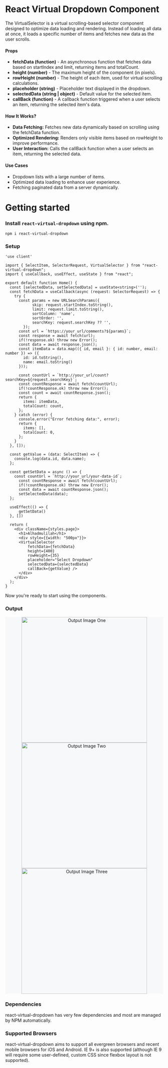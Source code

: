 # React Virtual Dropdown Component
The VirtualSelector is a virtual scrolling-based selector component designed to optimize data loading and rendering. Instead of loading all data at once, it loads a specific number of items and fetches new data as the user scrolls.

#### Props
- **fetchData (function)** - An asynchronous function that fetches data based on startIndex and limit, returning items and totalCount.
- **height (number)** - The maximum height of the component (in pixels).
- **rowHeight (number)** - The height of each item, used for virtual scrolling calculations.
- **placeholder (string)** - Placeholder text displayed in the dropdown.
- **selectedData (string | object)** - Default value for the selected item.
- **callBack (function)** - A callback function triggered when a user selects an item, returning the selected item's data.

#### How It Works?
- **Data Fetching:** Fetches new data dynamically based on scrolling using the fetchData function.
- **Optimized Rendering:** Renders only visible items based on rowHeight to improve performance.
- **User Interaction:** Calls the callBack function when a user selects an item, returning the selected data.

#### Use Cases
- Dropdown lists with a large number of items.
- Optimized data loading to enhance user experience.
- Fetching paginated data from a server dynamically.

# Getting started
### Install `react-virtual-dropdown` using npm.

```npm i react-virtual-dropdown```

### Setup
```
'use client'

import { SelectItem, SelectorRequest, VirtualSelector } from "react-virtual-dropdown";
import { useCallback, useEffect, useState } from "react";

export default function Home() {
  const [selectedData, setSelectedData] = useState<string>('');
  const fetchData = useCallback(async (request: SelectorRequest) => {
    try {
      const params = new URLSearchParams({
            skip: request.startIndex.toString(),
            limit: request.limit.toString(),
            sortColumn: 'name',
            sortOrder: '',
            searchKey: request.searchKey ?? '',
        });
      const url = `https://your_url/comments?${params}`;
      const response = await fetch(url);
      if(!response.ok) throw new Error();
      const data = await response.json();
      const itemData = data.map(({ id, email }: { id: number, email: number }) => ({
        id: id.toString(), 
        name: email.toString() 
      }));
  
      const countUrl = `http://your_url/count?searchKey=${request.searchKey}`;
      const countResponse = await fetch(countUrl);
      if(!countResponse.ok) throw new Error();
      const count = await countResponse.json();
      return {
        items: itemData,
        totalCount: count,
      };
    } catch (error) {
      console.error("Error fetching data:", error);
      return {
        items: [],
        totalCount: 0,
      };
    }
  }, []);

  const getValue = (data: SelectItem) => {
    console.log(data.id, data.name);
  };

  const getSetData = async () => {
    const countUrl = `http://your_url/your-data-id`;
      const countResponse = await fetch(countUrl);
      if(!countResponse.ok) throw new Error();
      const data = await countResponse.json();
      setSelectedData(data);
  };

  useEffect(() => {
      getSetData()
  }, [])

  return (
    <div className={styles.page}>
      <h1>Alhadmulilah</h1>
      <div style={{width: "500px"}}>
      <VirtualSelector
          fetchData={fetchData}
          height={400}
          rowHeight={35}
          placeholder="Select Dropdown"
          selectedData={selectedData}
          callBack={getValue} />
      </div>
    </div>
  );
}
```
Now you're ready to start using the components.

### Output
<p align="center" style="background-color: #f6f8fa;">
  <img src="https://github.com/mntushar/ReactVirtualDropdown/blob/main/OutputImages/Screenshot%202025-03-05%20170327.png" alt="Output Image One" width="400"/>
  <img src="https://github.com/mntushar/ReactVirtualDropdown/blob/main/OutputImages/Screenshot%202025-03-05%20170350.png" alt="Output Image Two" width="400"/>
  <img src="https://github.com/mntushar/ReactVirtualDropdown/blob/main/OutputImages/Screenshot%202025-03-05%20170406.png" alt="Output Image Three" width="400"/>
</p>


### Dependencies
react-virtual-dropdown has very few dependencies and most are managed by NPM automatically.


### Supported Browsers
react-virtual-dropdown aims to support all evergreen browsers and recent mobile browsers for iOS and Android. IE 9+ is also supported (although IE 9 will require some user-defined, custom CSS since flexbox layout is not supported).
